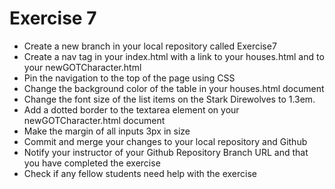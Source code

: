 # Exercise 7
<ul>
    <li>Create a new branch in your local repository called Exercise7</li>
    <li>Create a nav tag in your index.html with a link to your houses.html and to your newGOTCharacter.html</li>
    <li>Pin the navigation to the top of the page using CSS</li>
    <li>Change the background color of the table in your houses.html document</li>
    <li>Change the font size of the list items on the Stark Direwolves to 1.3em.</li>
    <li>Add a dotted border to the textarea element on your newGOTCharacter.html document</li>
    <li>Make the margin of all inputs 3px in size</li>
    <li>Commit and merge your changes to your local repository and Github</li>
    <li>Notify your instructor of your Github Repository Branch URL and that you have completed the exercise</li>
    <li>Check if any fellow students need help with the exercise</li>
</ul>